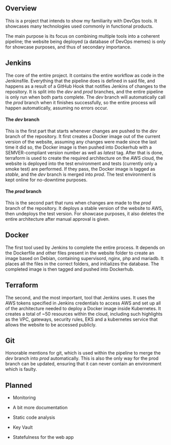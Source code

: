## Overview

This is a project that intends to show my familiarity with DevOps tools. It showcases many technologies used commonly in functional products.

The main purpose is its focus on combining multiple tools into a coherent pipeline; the website being deployed (a database of DevOps memes) is only for showcase purposes, and thus of secondary importance.

## Jenkins

The core of the entire project. It contains the entire workflow as code in the Jenkinsfile. Everything that the pipeline does is defined in said file, and happens as a result of a GitHub Hook that notifies Jenkins of changes to the repository. It is split into the *dev* and *prod* branches, and the entire pipeline is only run when both parts complete. The *dev* branch will automatically call the *prod* branch when it finishes successfully, so the entire process will happen automatically, assuming no errors occur.

#### The *dev* branch

This is the first part that starts whenever changes are pushed to the *dev* branch of the repository. It first creates a Docker image out of the current version of the website, assuming any changes were made since the last time it did so, the Docker image is then pushed into Dockerhub with a SEMVER-compliant version number as well as *latest* tag.
After that is done, terraform is used to create the required architecture on the AWS cloud, the website is deployed into the test environment and tests (currently only a smoke test) are performed. If they pass, the Docker image is tagged as *stable*, and the *dev* branch is merged into *prod*. The test environment is kept online for no-downtime purposes.

#### The *prod* branch

This is the second part that runs when changes are made to the *prod* branch of the repository. It deploys a stable version of the website to AWS, then undeploys the test version. For showcase purposes, it also deletes the entire architecture after manual approval is given.

## Docker

The first tool used by Jenkins to complete the entire process. It depends on the Dockerfile and other files present in the website folder to create an image based on Debian, containing supervisord, nginx, php and mariadb. It places all the files in the correct folders, and initializes the database. The completed image is then tagged and pushed into Dockerhub.

## Terraform

The second, and the most important, tool that Jenkins uses. It uses the AWS tokens specified in Jenkins credentials to access AWS and set up all of the architecture needed to deploy a Docker image inside Kubernetes. It creates a total of \~50 resources within the cloud, including such highlights as the VPC, gateways, security rules, EKS and a kubernetes service that allows the website to be accessed publicly.

## Git

Honorable mentions for git, which is used within the pipeline to merge the *dev* branch into *prod* automatically. This is also the only way for the prod branch can be updated, ensuring that it can never contain an environment which is faulty.

## Planned

- Monitoring

- A bit more documentation

- Static code analysis

- Key Vault

- Statefulness for the web app

